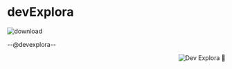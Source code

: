 # devExplora


![download](https://github.com/caoslourenco/devExplora/assets/18141491/e7e3392b-a436-40f6-b1f8-6167bdb077a9)

--@devexplora--


<p align="right">
  <img src="https://komarev.com/ghpvc/?username=clourdenc&label=Dev+Explora+%F0%9F%91%A8%E2%80%8D%F0%9F%9A%80&color=6e9994" alt="Dev Explora 🫎"/>
</p>
